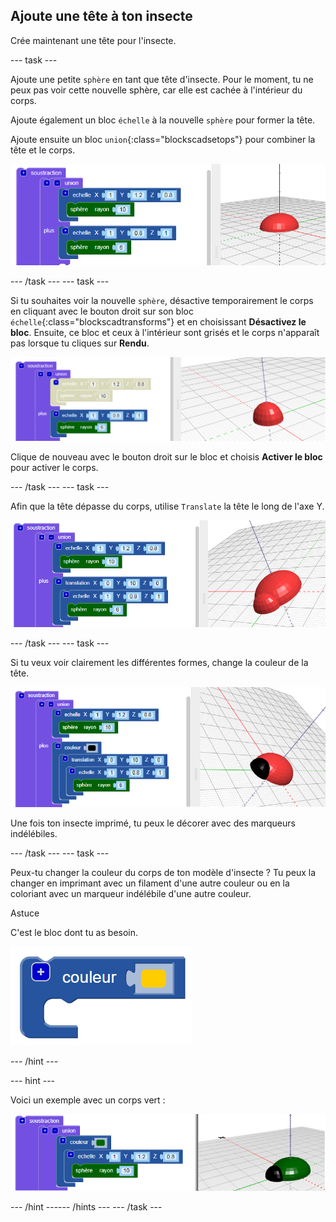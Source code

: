 ## Ajoute une tête à ton insecte

Crée maintenant une tête pour l'insecte.

--- task ---

Ajoute une petite `sphère` en tant que tête d'insecte. Pour le moment, tu ne peux pas voir cette nouvelle sphère, car elle est cachée à l'intérieur du corps.

Ajoute également un bloc `échelle` à la nouvelle `sphère` pour former la tête.

Ajoute ensuite un bloc `union`{:class="blockscadsetops"} pour combiner la tête et le corps.

![capture d'écran](images/bug-head-hidden.png)

--- /task --- --- task ---

Si tu souhaites voir la nouvelle `sphère`, désactive temporairement le corps en cliquant avec le bouton droit sur son bloc `échelle`{:class="blockscadtransforms"} et en choisissant **Désactivez le bloc**. Ensuite, ce bloc et ceux à l'intérieur sont grisés et le corps n'apparaît pas lorsque tu cliques sur **Rendu**.

![capture d'écran](images/bug-disable.png)

Clique de nouveau avec le bouton droit sur le bloc et choisis **Activer le bloc** pour activer le corps.

--- /task --- --- task ---

Afin que la tête dépasse du corps, utilise `Translate` la tête le long de l'axe Y.

  ![capture d'écran](images/bug-head.png)

--- /task --- --- task ---

Si tu veux voir clairement les différentes formes, change la couleur de la tête.

![capture d'écran](images/bug-head-black.png)

Une fois ton insecte imprimé, tu peux le décorer avec des marqueurs indélébiles.

--- /task --- --- task ---

Peux-tu changer la couleur du corps de ton modèle d'insecte ? Tu peux la changer en imprimant avec un filament d'une autre couleur ou en la coloriant avec un marqueur indélébile d'une autre couleur.

Astuce

C'est le bloc dont tu as besoin.

![capture d'écran](images/bug-colour-block.png)

--- /hint ---

--- hint ---

Voici un exemple avec un corps vert :

![capture d'écran](images/bug-body-colour.png)

--- /hint ------ /hints --- --- /task ---




  

